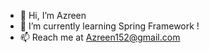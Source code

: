 - 👋 Hi, I’m Azreen
- 🌱 I’m currently learning Spring Framework !
- 📫 Reach me at Azreen152@gmail.com

<!---
Azrbarudin/Azrbarudin is a ✨ special ✨ repository because its `README.md` (this file) appears on your GitHub profile.
You can click the Preview link to take a look at your changes.
--->
